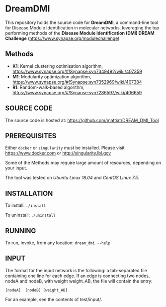 # DreamDMI
This repository holds the source code for **DreamDMI**, a command-line tool for Disease Module Identification in molecular networks, levereging the top performing methods of the **Disease Module Identification (DMI) DREAM Challenge** (https://www.synapse.org/modulechallenge)

## Methods
* **K1**: Kernel clustering optimisation algorithm, https://www.synapse.org/#!Synapse:syn7349492/wiki/407359
* **M1**: Modularity optimization algorithm, https://www.synapse.org/#!Synapse:syn7352969/wiki/407384
* **R1**: Random-walk-based algorithm, https://www.synapse.org/#!Synapse:syn7286597/wiki/406659


## SOURCE CODE
The source code is hosted at: https://github.com/mattiat/DREAM_DMI_Tool

## PREREQUISITES
Either ```docker``` or ```singularity``` must be installed. Please visit https://www.docker.com or http://singularity.lbl.gov

Some of the Methods may require large amount of resources, depending on your input.

The tool was tested on *Ubuntu Linux 18.04* and *CentOS Linux 7.5*.


## INSTALLATION
To install: ```./install```

To uninstall: ```./uninstall```

## RUNNING
To run, invoke, from any location: ```dream_dmi --help```

## INPUT
The format for the input network is the following: a tab-separated file containing one line for each edge. If an edge is connecting two nodes, nodeA and nodeB, with weight weight_AB, the file will contain the entry:

```[nodeA]	[nodeB]	[weight_AB]```


For an example, see the contents of test/input/.
